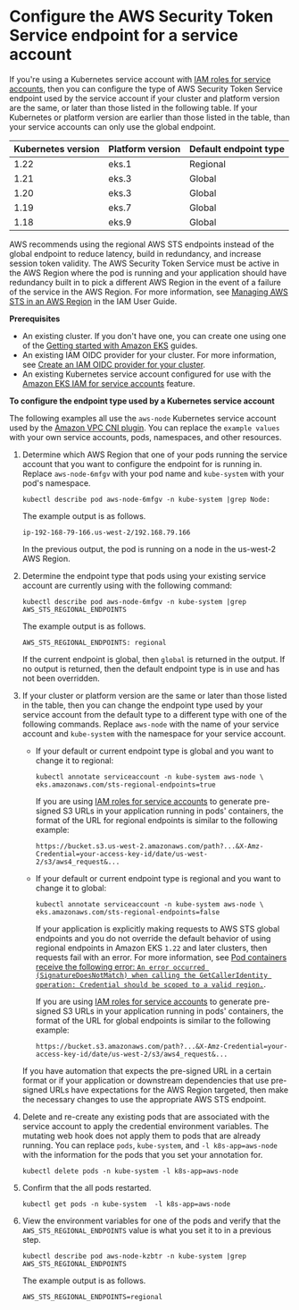 # Configure the AWS Security Token Service endpoint for a service account<a name="configure-sts-endpoint"></a>

If you're using a Kubernetes service account with [IAM roles for service accounts](iam-roles-for-service-accounts.md), then you can configure the type of AWS Security Token Service endpoint used by the service account if your cluster and platform version are the same, or later than those listed in the following table\. If your Kubernetes or platform version are earlier than those listed in the table, than your service accounts can only use the global endpoint\.


| Kubernetes version | Platform version | Default endpoint type | 
| --- | --- | --- | 
| 1\.22 | eks\.1 | Regional | 
| 1\.21 | eks\.3 | Global | 
| 1\.20 | eks\.3 | Global | 
| 1\.19 | eks\.7 | Global | 
| 1\.18 | eks\.9 | Global | 

AWS recommends using the regional AWS STS endpoints instead of the global endpoint to reduce latency, build in redundancy, and increase session token validity\. The AWS Security Token Service must be active in the AWS Region where the pod is running and your application should have redundancy built in to pick a different AWS Region in the event of a failure of the service in the AWS Region\. For more information, see [Managing AWS STS in an AWS Region](https://docs.aws.amazon.com/IAM/latest/UserGuide/id_credentials_temp_enable-regions.html) in the IAM User Guide\.

**Prerequisites**
+ An existing cluster\. If you don't have one, you can create one using one of the [Getting started with Amazon EKS](getting-started.md) guides\.
+ An existing IAM OIDC provider for your cluster\. For more information, see [Create an IAM OIDC provider for your cluster](enable-iam-roles-for-service-accounts.md)\.
+ An existing Kubernetes service account configured for use with the [Amazon EKS IAM for service accounts](iam-roles-for-service-accounts.md) feature\.

**To configure the endpoint type used by a Kubernetes service account**

The following examples all use the `aws-node` Kubernetes service account used by the [Amazon VPC CNI plugin](cni-iam-role.md)\. You can replace the `example values` with your own service accounts, pods, namespaces, and other resources\.

1. Determine which AWS Region that one of your pods running the service account that you want to configure the endpoint for is running in\. Replace `aws-node-6mfgv` with your pod name and `kube-system` with your pod's namespace\.

   ```
   kubectl describe pod aws-node-6mfgv -n kube-system |grep Node:
   ```

   The example output is as follows\.

   ```
   ip-192-168-79-166.us-west-2/192.168.79.166
   ```

   In the previous output, the pod is running on a node in the us\-west\-2 AWS Region\.

1. Determine the endpoint type that pods using your existing service account are currently using with the following command:

   ```
   kubectl describe pod aws-node-6mfgv -n kube-system |grep AWS_STS_REGIONAL_ENDPOINTS
   ```

   The example output is as follows\.

   ```
   AWS_STS_REGIONAL_ENDPOINTS: regional
   ```

   If the current endpoint is global, then `global` is returned in the output\. If no output is returned, then the default endpoint type is in use and has not been overridden\.

1. If your cluster or platform version are the same or later than those listed in the table, then you can change the endpoint type used by your service account from the default type to a different type with one of the following commands\. Replace `aws-node` with the name of your service account and `kube-system` with the namespace for your service account\.
   + If your default or current endpoint type is global and you want to change it to regional:

     ```
     kubectl annotate serviceaccount -n kube-system aws-node \
     eks.amazonaws.com/sts-regional-endpoints=true
     ```

     If you are using [IAM roles for service accounts](iam-roles-for-service-accounts.md) to generate pre\-signed S3 URLs in your application running in pods' containers, the format of the URL for regional endpoints is similar to the following example:

     ```
     https://bucket.s3.us-west-2.amazonaws.com/path?...&X-Amz-Credential=your-access-key-id/date/us-west-2/s3/aws4_request&...
     ```
   + If your default or current endpoint type is regional and you want to change it to global:

     ```
     kubectl annotate serviceaccount -n kube-system aws-node \
     eks.amazonaws.com/sts-regional-endpoints=false
     ```

     If your application is explicitly making requests to AWS STS global endpoints and you do not override the default behavior of using regional endpoints in Amazon EKS `1.22` and later clusters, then requests fail with an error\. For more information, see [Pod containers receive the following error: `An error occurred (SignatureDoesNotMatch) when calling the GetCallerIdentity operation: Credential should be scoped to a valid region.`](troubleshooting_iam.md#security-iam-troubleshoot-wrong-sts-endpoint)\.

     If you are using [IAM roles for service accounts](iam-roles-for-service-accounts.md) to generate pre\-signed S3 URLs in your application running in pods' containers, the format of the URL for global endpoints is similar to the following example:

     ```
     https://bucket.s3.amazonaws.com/path?...&X-Amz-Credential=your-access-key-id/date/us-west-2/s3/aws4_request&...
     ```

   If you have automation that expects the pre\-signed URL in a certain format or if your application or downstream dependencies that use pre\-signed URLs have expectations for the AWS Region targeted, then make the necessary changes to use the appropriate AWS STS endpoint\.

1. Delete and re\-create any existing pods that are associated with the service account to apply the credential environment variables\. The mutating web hook does not apply them to pods that are already running\. You can replace `pods`, `kube-system`, and `-l k8s-app=aws-node` with the information for the pods that you set your annotation for\.

   ```
   kubectl delete pods -n kube-system -l k8s-app=aws-node
   ```

1. Confirm that the all pods restarted\.

   ```
   kubectl get pods -n kube-system  -l k8s-app=aws-node
   ```

1. View the environment variables for one of the pods and verify that the `AWS_STS_REGIONAL_ENDPOINTS` value is what you set it to in a previous step\.

   ```
   kubectl describe pod aws-node-kzbtr -n kube-system |grep AWS_STS_REGIONAL_ENDPOINTS
   ```

   The example output is as follows\.

   ```
   AWS_STS_REGIONAL_ENDPOINTS=regional
   ```